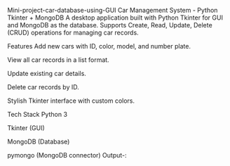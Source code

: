 Mini-project-car-database-using-GUI 
Car Management System - Python Tkinter + MongoDB
A desktop application built with Python Tkinter for GUI and MongoDB as the database.
Supports Create, Read, Update, Delete (CRUD) operations for managing car records.

Features
Add new cars with ID, color, model, and number plate.

View all car records in a list format.

Update existing car details.

Delete car records by ID.

Stylish Tkinter interface with custom colors.

Tech Stack
Python 3

Tkinter (GUI)

MongoDB (Database)

pymongo (MongoDB connector)
Output-:
